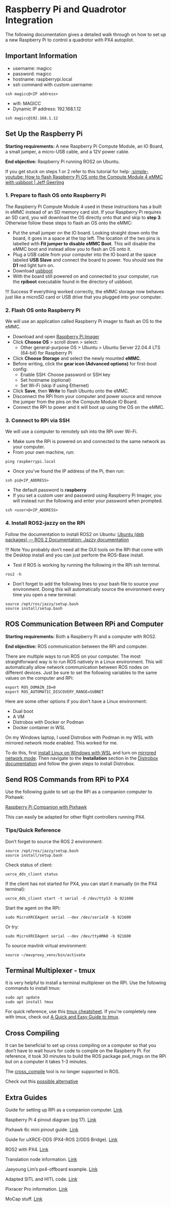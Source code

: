 # Raspberry Pi and Quadrotor Integration 

The following documentation gives a detailed walk through on how to set up a new Raspberry Pi to control a quadrotor with PX4 autopilot. 

## Important Information 

- username: magicc 
- password: magicc 
- hostname: raspberrypi.local 
- ssh command with custom username:
```
ssh magicc@<IP address>
```
- wifi: MAGICC
- Dynamic IP address: 192.168.1.12 
```
ssh magicc@192.168.1.12 
```

## Set Up the Raspberry Pi  

**Starting requirements:** A new Raspberry Pi Compute Module, an IO Board, a small jumper, a micro-USB cable, and a 12V power cable.  

**End objective:** Raspberry Pi running ROS2 on Ubuntu. 

If you get stuck on steps 1 or 2 refer to this tutorial for help: [:simple-youtube: How to flash Raspberry Pi OS onto the Compute Module 4 eMMC with usbboot | Jeff Geerling](https://www.jeffgeerling.com/blog/2020/how-flash-raspberry-pi-os-compute-module-4-emmc-usbboot) 

### 1. Prepare to flash OS onto Raspberry Pi

The Raspberry Pi Compute Module 4 used in these instructions has a built in eMMC instead of an SD memory card slot. If your Raspberry Pi requires an SD card, you will download the OS directly onto that and skip to **step 3**. Otherwise follow these steps to flash an OS onto the eMMC: 

- Put the small jumper on the IO board. Looking straight down onto the board, it goes in a space at the top left. The location of the two pins is labelled with **Fit jumper to disable eMMC Boot**. This will disable the eMMC boot and instead allow you to flash an OS onto it. 
- Plug a USB cable from your computer into the IO board at the space labeled **USB Slave** and connect the board to power. You should see the **D1** red light turn on. 
- Download [usbboot](https://github.com/raspberrypi/usbboot) 
- With the board still powered on and connected to your computer, run the **rpiboot** executable found in the directory of usbboot. 

!!! Success
    If everything worked correctly, the eMMC storage now behaves just like a microSD card or USB drive that you plugged into your computer. 

### 2. Flash OS onto Raspberry Pi

We will use an application called Raspberry Pi imager to flash an OS to the eMMC. 

- Download and open [Raspberry Pi Imager](https://github.com/raspberrypi/rpi-imager)
- Click **Choose OS** > scroll down > select: 
    - Other general-purpose OS > Ubuntu > Ubuntu Server 22.04.4 LTS (64-bit) for Raspberry Pi 
- Click **Choose Storage** and select the newly mounted **eMMC**. 
- Before writing, click the **gear icon (Advanced options)** for first-boot config: 
    - Enable SSH: Choose password or SSH key 
    - Set hostname (optional) 
    - Set Wi-Fi (skip if using Ethernet) 
- Click **Save**, then **Write** to flash Ubuntu onto the eMMC. 
- Disconnect the RPi from your computer and power source and remove the jumper from the pins on the Compute Module IO Board. 
- Connect the RPi to power and it will boot up using the OS on the eMMC. 

### 3. Connect to RPi via SSH

We will use a computer to remotely ssh into the RPi over Wi-Fi. 

- Make sure the RPi is powered on and connected to the same network as your computer.
- From your own machine, run: 
```
ping raspberrypi.local 
```
- Once you’ve found the IP address of the Pi, then run: 
```
ssh pi@<IP_ADDRESS> 
```
- The default password is **raspberry**  
- If you set a custom user and password using Raspberry Pi Imager, you will instead run the following and enter your password when prompted. 
```
ssh <user>@<IP_ADDRESS> 
```

### 4. Install ROS2-jazzy on the RPi

Follow the documentation to install ROS2 on Ubuntu: [Ubuntu (deb packages) — ROS 2 Documentation: Jazzy documentation](https://docs.ros.org/en/jazzy/Installation/Ubuntu-Install-Debs.html) 

!!! Note
    You probably don’t need all the GUI tools on the RPi that come with the Desktop install and you can just perform the ROS-Base install. 

- Test if ROS is working by running the following in the RPi ssh terminal. 
```
ros2 -h
```
- Don’t forget to add the following lines to your bash file to source your environment. Doing this will automatically source the environment every time you open a new terminal: 
```
source /opt/ros/jazzy/setup.bash 
source install/setup.bash 
```

## ROS Communication Between RPi and Computer  

**Starting requirements:** Both a Raspberry Pi and a computer with ROS2. 

**End objective:** ROS communication between the RPi and computer. 

There are multiple ways to run ROS on your computer. The most straightforward way is to run ROS natively in a Linux environment. This will automatically allow network communication between ROS nodes on different devices. Just be sure to set the following variables to the same values on the computer and RPi: 
```
export ROS_DOMAIN_ID=0 
export ROS_AUTOMATIC_DISCOVERY_RANGE=SUBNET 
```
Here are some other options if you don’t have a Linux environment:  

- Dual boot 
- A VM 
- Distrobox with Docker or Podman 
- Docker container in WSL 

On my Windows laptop, I used Distrobox with Podman in my WSL with mirrored network mode enabled. This worked for me. 

To do this, first [install Linux on Windows with WSL](https://learn.microsoft.com/en-us/windows/wsl/install) and turn on [mirrored network mode](https://learn.microsoft.com/en-us/windows/wsl/networking#mirrored-mode-networking). Then navigate to the **Installation** section in the [Distrobox documentation](https://distrobox.it/#installation) and follow the given steps to install Distrobox. 

## Send ROS Commands from RPi to PX4 

Use the following guide to set up the RPi as a companion computer to Pixhawk: 

[Raspberry Pi Companion with Pixhawk](https://docs.px4.io/main/en/companion_computer/pixhawk_rpi.html)

This can easily be adapted for other flight controllers running PX4. 

### Tips/Quick Reference

Don’t forget to source the ROS 2 environment: 
```
source /opt/ros/jazzy/setup.bash 
source install/setup.bash 
```

Check status of client: 
```
uxrce_dds_client status 
```

If the client has not started for PX4, you can start it manually (in the PX4 terminal): 
```
uxrce_dds_client start -t serial -d /dev/ttyS3 -b 921600 
```

Start the agent on the RPi: 
```
sudo MicroXRCEAgent serial --dev /dev/serial0 -b 921600 
```

Or try: 
```
sudo MicroXRCEAgent serial --dev /dev/ttyAMA0 -b 921600 
```

To source mavlink virtual environment: 
```
source ~/mavproxy_venv/bin/activate 
```

## Terminal Multiplexer - tmux

It is very helpful to install a terminal multiplexer on the RPi. Use the following commands to install tmux: 
```
sudo apt update  
sudo apt install tmux 
```
For quick reference, use this [tmux cheatsheet](https://snapcraft.io/install/tmux/raspbian). If you're completely new with tmux, check out [A Quick and Easy Guide to tmux](https://hamvocke.com/blog/a-quick-and-easy-guide-to-tmux/). 

## Cross Compiling 

It can be beneficial to set up cross compiling on a computer so that you don’t have to wait hours for code to compile on the Raspberry Pi. For reference, it took 30 minutes to build the ROS package px4_msgs on the RPi but on a computer it takes 1-3 minutes. 

The [cross_compile](https://docs.ros.org/en/jazzy/How-To-Guides/Cross-compilation.html#cross-compilation) tool is no longer supported in ROS.

Check out this [possible alternative](https://discourse.ros.org/t/call-for-help-maintainership-of-the-ros-cross-compile-tool/26511/5) 

## Extra Guides 

Guide for setting up RPi as a companion computer.
[Link](https://docs.px4.io/main/en/companion_computer/pixhawk_rpi.html)

Raspberry Pi 4 pinout diagram (pg 17).
[Link](https://mm.digikey.com/Volume0/opasdata/d220001/medias/docus/5552/CM4%20Nano.pdf)

Pixhawk 6c mini pinout guide.
[Link](https://docs.holybro.com/autopilot/pixhawk-6c-mini/pixhawk-6c-mini-ports)

Guide for uXRCE-DDS (PX4-ROS 2/DDS Bridge).
[Link](https://docs.px4.io/main/en/middleware/uxrce_dds.html#starting-agent-and-client)

ROS2 with PX4.
[Link](https://docs.px4.io/main/en/ros2/user_guide.html)

Translation node information.
[Link](https://docs.px4.io/main/en/ros2/px4_ros2_msg_translation_node.html#python)

Jaeyoung Lim’s px4-offboard example.
[Link](https://github.com/Jaeyoung-Lim/px4-offboard?tab=BSD-3-Clause-1-ov-file#readme)

Adapted SITL and HITL code.
[Link](https://github.com/austin006/ROS2_PX4_Offboard_Example/tree/master)

Pixracer Pro information.
[Link](https://mrobotics.io/docs/pixracer-pro/)

MoCap stuff.
[Link](https://index.ros.org/r/vrpn_mocap/#jazzy)